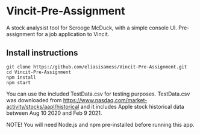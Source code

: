 # Vincit-Pre-Assignment

A stock analysist tool for Scrooge McDuck, with a simple console UI. Pre-assignment for a job application to Vincit.

## Install instructions

```
git clone https://github.com/eliasisamess/Vincit-Pre-Assignment.git
cd Vincit-Pre-Assignment
npm install
npm start
```

You can use the included TestData.csv for testing purposes. TestData.csv was downloaded from https://www.nasdaq.com/market-activity/stocks/aapl/historical and it includes Apple stock historical data between Aug 10 2020 and Feb 9 2021.

NOTE! You will need Node.js and npm pre-installed before running this app.
